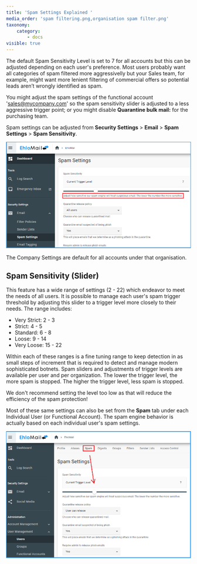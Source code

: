 ```yaml
---
title: 'Spam Settings Explained '
media_order: 'spam filtering.png,organisation spam filter.png'
taxonomy:
    category:
        - docs
visible: true
---
```


The default Spam Sensitivity Level is set to 7 for all accounts but this can be adjusted depending on each user's preference. Most users probably want all categories of spam filtered more aggressivelly but your Sales team, for example, might want more lenient filtering of commercial offers so potential leads aren’t wrongly identified as spam.

You might adjust the spam settings of the functional account 'sales@mycompany.com' so the spam sensitivity slider is adjusted to a less aggressive trigger point; or you might disable **Quarantine bulk mail:** for the purchasing team.

Spam settings can be adjusted from **Security Settings** > **Email** > **Spam Settings** > **Spam Sensitivity**. 

![](organisation%20spam%20filter.png)

The Company Settings are default for all accounts under that organisation.

## Spam Sensitivity (Slider)
This feature has a wide range of settings (2 - 22) which endeavor to meet the needs of all users. It is possible to manage each user's spam trigger threshold by adjusting this slider to a trigger level more closely to their needs. The range includes:

* Very Strict: 2 - 3
* Strict: 4 - 5
* Standard: 6 - 8
* Loose: 9 - 14
* Very Loose: 15 - 22

Within each of these ranges is a fine tuning range to keep detection in as small steps of increment that is required to detect and manage modern sophisticated botnets. Spam sliders and adjustments of trigger levels are available per user and per organization. The lower the trigger level, the more spam is stopped. The higher the trigger level, less spam is stopped.

We don't recommend setting the level too low as that will reduce the efficiency of the spam protection!

Most of these same settings can also be set from the **Spam** tab under each Individual User (or Functional Account). The spam engine behavior is actually based on each individual user's spam settings. 

![](spam%20filtering.png)